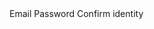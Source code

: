 ﻿<BSForm IsRow="true" Gutters="Gutters.Medium" IsBasic="true">
    <BSCol Column="auto">
        <BSLabel IsHidden="true">Email</BSLabel>
        <BSInput InputType="InputType.Email" placeholder="name@example.com" IsPlainText="true" Value="@("email@example.com")"/>
    </BSCol>
    <BSCol Column="auto">
        <BSLabel IsHidden="true">Password</BSLabel>
        <BSInput InputType="InputType.Password" IsBasic="true"/>
    </BSCol>
    <BSCol Column="auto">
        <BSButton Color="BSColor.Primary" IsSubmit="true" MarginBottom="Margins.Medium">Confirm identity</BSButton>
    </BSCol>
</BSForm>